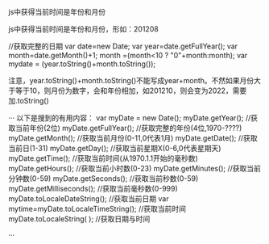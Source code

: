 js中获得当前时间是年份和月份

js中获得当前时间是年份和月份，形如：201208
      
 //获取完整的日期
 var date=new Date;
 var year=date.getFullYear(); 
 var month=date.getMonth()+1;
 month =(month<10 ? "0"+month:month); 
 var mydate = (year.toString()+month.toString());

注意，year.toString()+month.toString()不能写成year+month。不然如果月份大于等于10，则月份为数字，会和年份相加，如201210，则会变为2022，需要加.toString()

··· 以下是搜到的有用内容：
var myDate = new Date();
myDate.getYear(); //获取当前年份(2位)
myDate.getFullYear(); //获取完整的年份(4位,1970-????)
myDate.getMonth(); //获取当前月份(0-11,0代表1月)
myDate.getDate(); //获取当前日(1-31)
myDate.getDay(); //获取当前星期X(0-6,0代表星期天)
myDate.getTime(); //获取当前时间(从1970.1.1开始的毫秒数)
myDate.getHours(); //获取当前小时数(0-23)
myDate.getMinutes(); //获取当前分钟数(0-59)
myDate.getSeconds(); //获取当前秒数(0-59)
myDate.getMilliseconds(); //获取当前毫秒数(0-999)
myDate.toLocaleDateString(); //获取当前日期
var mytime=myDate.toLocaleTimeString(); //获取当前时间
myDate.toLocaleString( ); //获取日期与时间

<SCRIPT LANGUAGE="JavaScript">
function monthnow(){
 var now   = new Date();
 var monthn = now.getMonth();
 var yearn  = now.getYear();
 window.location.href="winnNamelist.jsp?getMonth="+monthn+"&getYear="+yearn;
}
</script>

···
